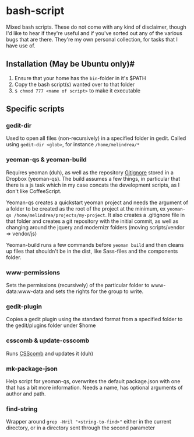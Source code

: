 bash-script
===========

Mixed bash scripts. These do not come with any kind of disclaimer, though I'd like to hear if they're useful and if you've sorted out any of the various bugs that are there. They're my own personal collection, for tasks that I have use of.

## Installation (May be Ubuntu only)#
1. Ensure that your home has the `bin`-folder in it's $PATH
2. Copy the bash script(s) wanted over to that folder
3. `$ chmod 777 <name of script>` to make it executable

## Specific scripts #

### gedit-dir #
Used to open all files (non-recursively) in a specified folder in gedit. Called using `gedit-dir <glob>`, for instance `/home/melindrea/*`

### yeoman-qs & yeoman-build #
Requires yeoman (duh), as well as the repository [Gitignore](https://github.com/github/gitignore) stored in a Dropbox (yeoman-qs). The build assumes a few things, in particular that there is a js task which in my case concats the development scripts, as I don't like CoffeeScript.

Yeoman-qs creates a quickstart yeoman project and needs the argument of a folder to be created as the root of the project at the minimum, ex `yeoman-qs /home/melindrea/projects/my-project`. It also creates a .gitignore file in that folder and creates a git repository with the initial commit, as well as changing around the jquery and modernizr folders (moving scripts/vendor => vendor/js)

Yeoman-build runs a few commands before `yeoman build` and then cleans up files that shouldn't be in the dist, like Sass-files and the components folder.

### www-permissions #
Sets the permissions (recursively) of the particular folder to www-data:www-data and sets the rights for the group to write. 

### gedit-plugin #
Copies a gedit plugin using the standard format from a specified folder to the gedit/plugins folder under $home

### csscomb & update-csscomb #
Runs [CSScomb](https://github.com/miripiruni/CSScomb) and updates it (duh)

### mk-package-json #
Help script for yeoman-qs, overwrites the default package.json with one that has a bit more information. Needs a name, has optional arguments of author and path.

### find-string #
Wrapper around `grep -Hril "<string-to-find>"` either in the current directory, or in a directory sent through the second parameter


